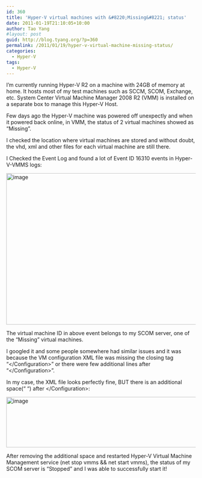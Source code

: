 ```yaml
---
id: 360
title: 'Hyper-V virtual machines with &#8220;Missing&#8221; status'
date: 2011-01-19T21:10:05+10:00
author: Tao Yang
#layout: post
guid: http://blog.tyang.org/?p=360
permalink: /2011/01/19/hyper-v-virtual-machine-missing-status/
categories:
  - Hyper-V
tags:
  - Hyper-V
---
```

I’m currently running Hyper-V R2 on a machine with 24GB of memory at home. It hosts most of my test machines such as SCCM, SCOM, Exchange, etc. System Center Virtual Machine Manager 2008 R2 (VMM) is installed on a separate box to manage this Hyper-V Host.

Few days ago the Hyper-V machine was powered off unexpectly and when it powered back online, in VMM, the status of 2 virtual machines showed as “Missing”.

I checked the location where virtual machines are stored and without doubt, the vhd, xml and other files for each virtual machine are still there.

I Checked the Event Log and found a lot of Event ID 16310 events in Hyper-V-VMMS logs:

<a href="http://blog.tyang.org/wp-content/uploads/2011/01/image3.png"><img style="background-image: none; padding-left: 0px; padding-right: 0px; display: inline; padding-top: 0px; border: 0px;" title="image" src="http://blog.tyang.org/wp-content/uploads/2011/01/image_thumb3.png" border="0" alt="image" width="576" height="402" /></a>

The virtual machine ID in above event belongs to my SCOM server, one of the “Missing” virtual machines.

I googled it and some people somewhere had similar issues and it was because the VM configuration XML file was missing the closing tag “&lt;/Configuration&gt;” or there were few additional lines after “&lt;/Configuration&gt;”.

In my case, the XML file looks perfectly fine, BUT there is an additional space(“ “) after &lt;/Configuration&gt;:

<a href="http://blog.tyang.org/wp-content/uploads/2011/01/image4.png"><img style="background-image: none; padding-left: 0px; padding-right: 0px; display: inline; padding-top: 0px; border: 0px;" title="image" src="http://blog.tyang.org/wp-content/uploads/2011/01/image_thumb4.png" border="0" alt="image" width="580" height="134" /></a>

After removing the additional space and restarted Hyper-V Virtual Machine Management service (net stop vmms &amp;&amp; net start vmms), the status of my SCOM server is “Stopped” and I was able to successfully start it!